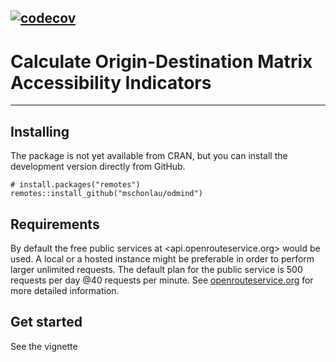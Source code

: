 [![codecov](https://codecov.io/gh/mschonlau/odmind/branch/master/graph/badge.svg?token=XEXF4GC575)](https://codecov.io/gh/mschonlau/odmind)
------------
# Calculate Origin-Destination Matrix Accessibility Indicators

------------
Installing
------------

The package is not yet available from CRAN, but you can install the
development version directly from GitHub.

    # install.packages("remotes")
    remotes::install_github("mschonlau/odmind")

Requirements
------------
By default the free public services at <api.openrouteservice.org> would be used.  A local or a hosted instance might be preferable in order to perform larger unlimited requests. The default plan for the public service is 500 requests per day @40 requests per minute. See [openrouteservice.org](https://openrouteservice.org/) for more detailed information.

Get started
------------
See the vignette
